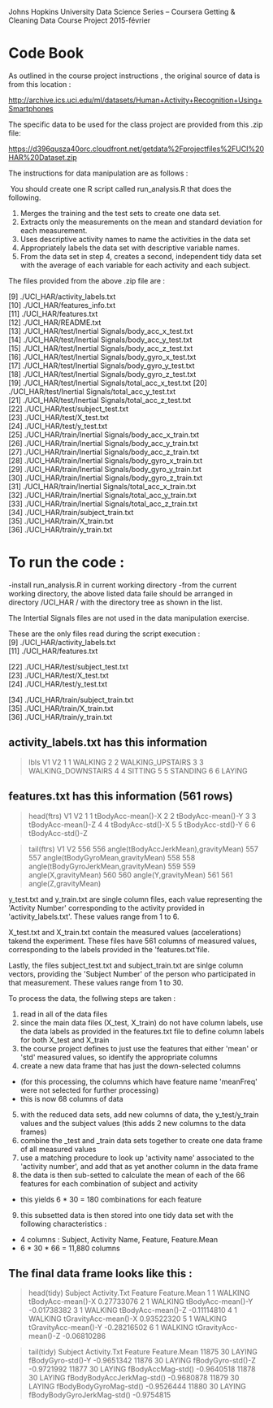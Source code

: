 ﻿Johns Hopkins University
Data Science Series – Coursera
Getting & Cleaning Data
Course Project
2015-février

# Code Book

As outlined in the course project instructions , the original source of data is from this location :

http://archive.ics.uci.edu/ml/datasets/Human+Activity+Recognition+Using+Smartphones 

The specific data to be used for the class project are provided from this .zip file:

https://d396qusza40orc.cloudfront.net/getdata%2Fprojectfiles%2FUCI%20HAR%20Dataset.zip 

The instructions for data manipulation are as follows :

 You should create one R script called run_analysis.R that does the following. 
1. Merges the training and the test sets to create one data set. 
2. Extracts only the measurements on the mean and standard deviation for each measurement.  
3. Uses descriptive activity names to name the activities in the data set 
4. Appropriately labels the data set with descriptive variable names.  
5. From the data set in step 4, creates a second, independent tidy data set with the average of each variable for each activity and each subject.

The files provided from the above .zip file are : 
                       
 [9] ./UCI_HAR/activity_labels.txt   
[10] ./UCI_HAR/features_info.txt   
[11] ./UCI_HAR/features.txt   
[12] ./UCI_HAR/README.txt   
[13] ./UCI_HAR/test/Inertial Signals/body_acc_x_test.txt  
[14] ./UCI_HAR/test/Inertial Signals/body_acc_y_test.txt  
[15] ./UCI_HAR/test/Inertial Signals/body_acc_z_test.txt   
[16] ./UCI_HAR/test/Inertial Signals/body_gyro_x_test.txt   
[17] ./UCI_HAR/test/Inertial Signals/body_gyro_y_test.txt   
[18] ./UCI_HAR/test/Inertial Signals/body_gyro_z_test.txt   
[19] ./UCI_HAR/test/Inertial Signals/total_acc_x_test.txt 
[20] ./UCI_HAR/test/Inertial Signals/total_acc_y_test.txt     
[21] ./UCI_HAR/test/Inertial Signals/total_acc_z_test.txt   
[22] ./UCI_HAR/test/subject_test.txt   
[23] ./UCI_HAR/test/X_test.txt  
[24] ./UCI_HAR/test/y_test.txt   
[25] ./UCI_HAR/train/Inertial Signals/body_acc_x_train.txt   
[26] ./UCI_HAR/train/Inertial Signals/body_acc_y_train.txt   
[27] ./UCI_HAR/train/Inertial Signals/body_acc_z_train.txt   
[28] ./UCI_HAR/train/Inertial Signals/body_gyro_x_train.txt  
[29] ./UCI_HAR/train/Inertial Signals/body_gyro_y_train.txt  
[30] ./UCI_HAR/train/Inertial Signals/body_gyro_z_train.txt  
[31] ./UCI_HAR/train/Inertial Signals/total_acc_x_train.txt  
[32] ./UCI_HAR/train/Inertial Signals/total_acc_y_train.txt  
[33] ./UCI_HAR/train/Inertial Signals/total_acc_z_train.txt  
[34] ./UCI_HAR/train/subject_train.txt   
[35] ./UCI_HAR/train/X_train.txt    
[36] ./UCI_HAR/train/y_train.txt   


# To run the code :

-install run_analysis.R in current working directory
-from the current working directory, the above listed data faile should be arranged in directory /UCI_HAR / with the directory tree as shown in the list.

The Intertial Signals files are not used in the data manipulation exercise.

These are the only files read during the script execution :  
 [9] ./UCI_HAR/activity_labels.txt    
[11] ./UCI_HAR/features.txt    

[22] ./UCI_HAR/test/subject_test.txt  
[23] ./UCI_HAR/test/X_test.txt  
[24] ./UCI_HAR/test/y_test.txt   

[34] ./UCI_HAR/train/subject_train.txt   
[35] ./UCI_HAR/train/X_train.txt   
[36] ./UCI_HAR/train/y_train.txt   
  

## activity_labels.txt has this information

> lbls
  V1                 V2
1  1            WALKING
2  2   WALKING_UPSTAIRS
3  3 WALKING_DOWNSTAIRS
4  4            SITTING
5  5           STANDING
6  6             LAYING
 

## features.txt has this information (561 rows)

> head(ftrs)
  V1                V2
1  1 tBodyAcc-mean()-X
2  2 tBodyAcc-mean()-Y
3  3 tBodyAcc-mean()-Z
4  4  tBodyAcc-std()-X
5  5  tBodyAcc-std()-Y
6  6  tBodyAcc-std()-Z

> tail(ftrs)
     V1                                   V2
556 556 angle(tBodyAccJerkMean),gravityMean)
557 557     angle(tBodyGyroMean,gravityMean)
558 558 angle(tBodyGyroJerkMean,gravityMean)
559 559                 angle(X,gravityMean)
560 560                 angle(Y,gravityMean)
561 561                 angle(Z,gravityMean)

y_test.txt and y_train.txt are single column files, each value representing the 'Activity Number' corresponding to the activity provided in 'activity_labels.txt'. These values range from 1 to 6.

X_test.txt and X_train.txt contain the measured values (accelerations) takend the experiment.
These files have 561 columns of measured values, corresponding to the labels provided in the 'features.txt'file.

Lastly, the files subject_test.txt and subject_train.txt are sinlge column vectors, providing the 'Subject Number' of the person who participated in that measurement. These values range from 1 to 30.

To process the data, the follwing steps are taken :
1. read in all of the data files
2. since the main data files (X_test, X_train) do not have column labels, use the data labels as provided in the features.txt file to define column labels for both X_test and X_train
3. the course project defines to just use the features that either 'mean' or 'std' measured values, so identify the appropriate columns
4. create a new data frame that has just the down-selected columns
* (for this processing, the columns which have feature name 'meanFreq' were not selected for further processing)
* this is now 68 columns of data
5. with the reduced data sets, add new columns of data, the y_test/y_train values and the subject values (this adds 2 new columns to the data frames)
6. combine the _test and _train data sets together to create one data frame of all measured values
7. use a matching procedure to look up 'activity name' associated to the 'activity number', and add that as yet another column in the data frame
8. the data is then sub-setted to calculate the mean of each of the 66 features for each combination of subject and activity
* this yields 6 * 30 = 180 combinations for each feature
9. this subsetted data is then stored into one tidy data set with the following characteristics :
* 4 columns : Subject, Activity Name, Feature, Feature.Mean
* 6 * 30 * 66 = 11,880 columns

## The final data frame looks like this :

> head(tidy)
  Subject Activity.Txt              Feature Feature.Mean
1       1      WALKING    tBodyAcc-mean()-X   0.27733076
2       1      WALKING    tBodyAcc-mean()-Y  -0.01738382
3       1      WALKING    tBodyAcc-mean()-Z  -0.11114810
4       1      WALKING tGravityAcc-mean()-X   0.93522320
5       1      WALKING tGravityAcc-mean()-Y  -0.28216502
6       1      WALKING tGravityAcc-mean()-Z  -0.06810286

> tail(tidy)
      Subject Activity.Txt                    Feature Feature.Mean
11875      30       LAYING          fBodyGyro-std()-Y   -0.9651342
11876      30       LAYING          fBodyGyro-std()-Z   -0.9721992
11877      30       LAYING          fBodyAccMag-std()   -0.9640518
11878      30       LAYING  fBodyBodyAccJerkMag-std()   -0.9680878
11879      30       LAYING     fBodyBodyGyroMag-std()   -0.9526444
11880      30       LAYING fBodyBodyGyroJerkMag-std()   -0.9754815

